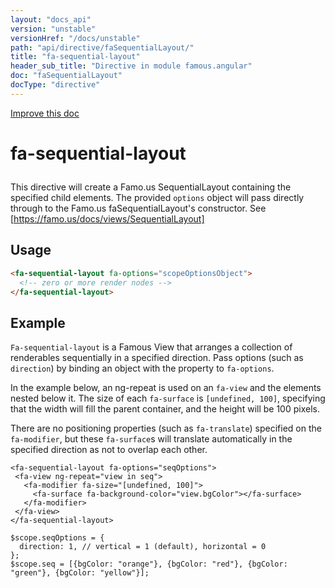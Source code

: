 ```yaml
---
layout: "docs_api"
version: "unstable"
versionHref: "/docs/unstable"
path: "api/directive/faSequentialLayout/"
title: "fa-sequential-layout"
header_sub_title: "Directive in module famous.angular"
doc: "faSequentialLayout"
docType: "directive"
---
```


<div class="improve-docs">
  <a href='https://github.com/Famous/famous-angular/edit/master/src/scripts/directives/fa-sequential-layout.js#L1'>
    Improve this doc
  </a>
</div>




<h1 class="api-title">

  fa-sequential-layout



</h1>





This directive will create a Famo.us SequentialLayout containing the
specified child elements. The provided `options` object
will pass directly through to the Famo.us faSequentialLayout's
constructor.  See [https://famo.us/docs/views/SequentialLayout]








  
<h2 id="usage">Usage</h2>
  
```html
<fa-sequential-layout fa-options="scopeOptionsObject">
  <!-- zero or more render nodes -->
</fa-sequential-layout>
```
  
  

  



<h2 id="example">Example</h2><p><code>Fa-sequential-layout</code> is a Famous View that arranges a collection of renderables sequentially in a specified direction.  Pass options (such as <code>direction</code>) by binding an object with the property to <code>fa-options</code>.</p>
<p>In the example below, an ng-repeat is used on an <code>fa-view</code> and the elements nested below it.  The size of each <code>fa-surface</code> is <code>[undefined, 100]</code>, specifying that the width will fill the parent container, and the height will be 100 pixels.</p>
<p>There are no positioning properties (such as <code>fa-translate</code>) specified on the <code>fa-modifier</code>, but these <code>fa-surface</code>s will translate automatically in the specified direction as not to overlap each other.</p>
<pre><code class="lang-html">&lt;fa-sequential-layout fa-options=&quot;seqOptions&quot;&gt;
 &lt;fa-view ng-repeat=&quot;view in seq&quot;&gt;
   &lt;fa-modifier fa-size=&quot;[undefined, 100]&quot;&gt;
     &lt;fa-surface fa-background-color=&quot;view.bgColor&quot;&gt;&lt;/fa-surface&gt;
   &lt;/fa-modifier&gt;
 &lt;/fa-view&gt;
&lt;/fa-sequential-layout&gt;</code></pre>
<pre><code class="lang-javascript">$scope.seqOptions = {
  direction: 1, // vertical = 1 (default), horizontal = 0
};
$scope.seq = [{bgColor: &quot;orange&quot;}, {bgColor: &quot;red&quot;}, {bgColor: &quot;green&quot;}, {bgColor: &quot;yellow&quot;}];</code></pre>




